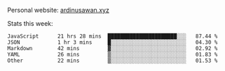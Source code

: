 Personal website: [ardinusawan.xyz](https://ardinusawan.xyz)

Stats this week:
<!--START_SECTION:waka-->

```text
JavaScript      21 hrs 28 mins  ██████████████████████░░░   87.44 %
JSON            1 hr 3 mins     █░░░░░░░░░░░░░░░░░░░░░░░░   04.30 %
Markdown        42 mins         ▓░░░░░░░░░░░░░░░░░░░░░░░░   02.92 %
YAML            26 mins         ▒░░░░░░░░░░░░░░░░░░░░░░░░   01.83 %
Other           22 mins         ▒░░░░░░░░░░░░░░░░░░░░░░░░   01.53 %
```

<!--END_SECTION:waka-->
